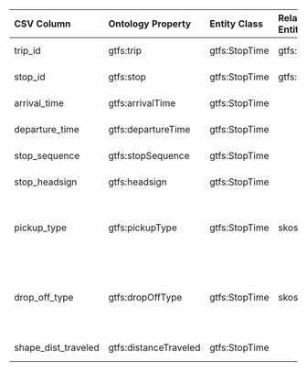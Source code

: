| CSV Column | Ontology Property | Entity Class | Related Entity Class | Subject Generation | Join Condition | Datatype | Function Name | Function Output |
| :--- | :--- | :--- | :--- | :--- | :--- | :--- | :--- | :--- |
| trip_id | gtfs:trip | gtfs:StopTime | gtfs:Trip | http://transport.linkeddata.es/madrid/stop_times/{trip_id}-{stop_sequence} | `stop_times.trip_id == trips.trip_id` | | | |
| stop_id | gtfs:stop | gtfs:StopTime | gtfs:Stop | http://transport.linkeddata.es/madrid/stop_times/{trip_id}-{stop_sequence} | `stop_times.stop_id == stops.stop_id` | | | |
| arrival_time | gtfs:arrivalTime | gtfs:StopTime | | http://transport.linkeddata.es/madrid/stop_times/{trip_id}-{stop_sequence} | | schema:Time | | |
| departure_time | gtfs:departureTime | gtfs:StopTime | | http://transport.linkeddata.es/madrid/stop_times/{trip_id}-{stop_sequence} | | schema:Time | | |
| stop_sequence | gtfs:stopSequence | gtfs:StopTime | | http://transport.linkeddata.es/madrid/stop_times/{trip_id}-{stop_sequence} | | xsd:nonNegativeInteger | | |
| stop_headsign | gtfs:headsign | gtfs:StopTime | | http://transport.linkeddata.es/madrid/stop_times/{trip_id}-{stop_sequence} | | xsd:string | | |
| pickup_type | gtfs:pickupType | gtfs:StopTime | skos:Concept | http://transport.linkeddata.es/madrid/stop_times/{trip_id}-{stop_sequence} | | | `map_pickup(pickup_type)` | `http://transport.linkeddata.es/kos/pickup/available`, `http://transport.linkeddata.es/kos/pickup/not-available`, `http://transport.linkeddata.es/kos/pickup/must-phone`, `http://transport.linkeddata.es/kos/pickup/coordinate-with-driver` |
| drop_off_type | gtfs:dropOffType | gtfs:StopTime | skos:Concept | http://transport.linkeddata.es/madrid/stop_times/{trip_id}-{stop_sequence} | | | `map_dropoff(drop_off_type)` | `http://transport.linkeddata.es/kos/drop-off/available`, `http://transport.linkeddata.es/kos/drop-off/not-available`, `http://transport.linkeddata.es/kos/drop-off/must-phone`, `http://transport.linkeddata.es/kos/drop-off/coordinate-with-driver` |
| shape_dist_traveled | gtfs:distanceTraveled | gtfs:StopTime | | http://transport.linkeddata.es/madrid/stop_times/{trip_id}-{stop_sequence} | | gtfs:nonNegativeFloat | | |
